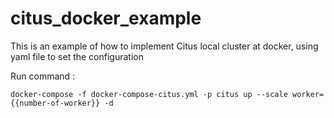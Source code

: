 # citus_docker_example
This is an example of how to implement Citus local cluster at docker, using yaml file to set the configuration

Run command :

`docker-compose -f docker-compose-citus.yml -p citus up --scale worker={{number-of-worker}} -d`
